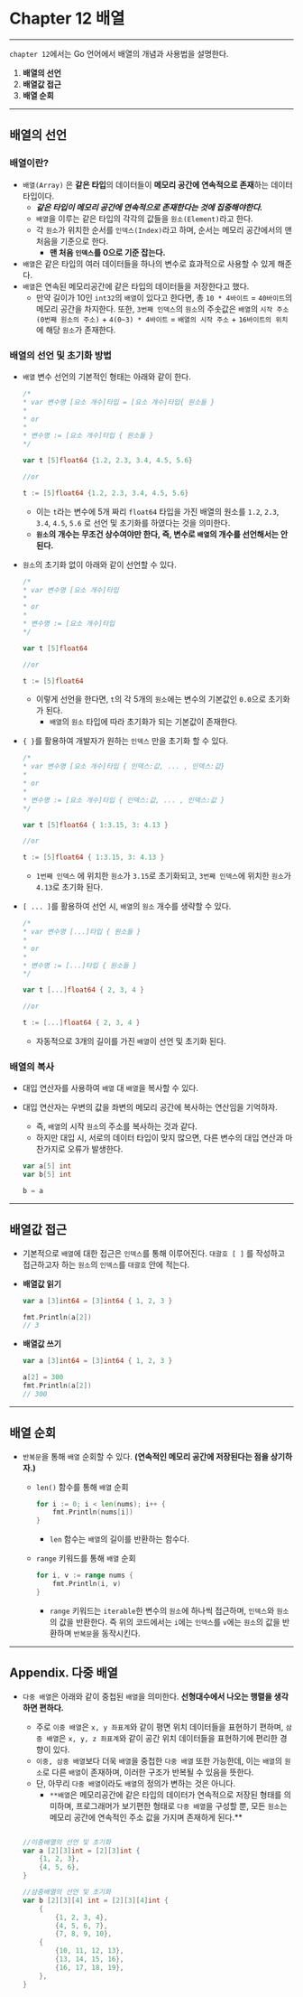# Chapter 12 배열

---

`chapter 12`에서는 Go 언어에서 배열의 개념과 사용법을 설명한다.

1. **************************배열의 선언**************************
2. ******************************배열값 접근******************************
3. **배열 순회**

---

## 배열의 선언

### 배열이란?

- `배열(Array)` 은 **같은 타입**의 데이터들이 **메모리 공간에 연속적으로 존재**하는 데이터 타입이다.
    - ***같은 타입이 메모리 공간에 연속적으로 존재한다는 것에 집중해야한다.***
    - `배열`을 이루는 같은 타입의 각각의 값들을 `원소(Element)`라고 한다.
    - 각 `원소`가 위치한 순서를 `인덱스(Index)`라고 하며, 순서는 메모리 공간에서의 맨 처음을 기준으로 한다.
        - **맨 처음 `인덱스`를 0으로 기준 잡는다.**
- `배열`은 같은 타입의 여러 데이터들을 하나의 변수로 효과적으로 사용할 수 있게 해준다.
- `배열`은 연속된 메모리공간에 같은 타입의 데이터들을 저장한다고 했다.
    - 만약 길이가 10인 `int32`의 `배열`이 있다고 한다면, 총 `10 * 4바이트` = `40바이트`의 메모리 공간을 차지한다. 또한, `3번째 인덱스`의 `원소`의 주솟값은 `배열`의 `시작 주소(0번째 원소의 주소)` + `4(0~3) * 4바이트` = `배열의 시작 주소` + `16바이트의 위치`에 해당 `원소`가 존재한다.

### 배열의 선언 및 초기화 방법

- `배열` 변수 선언의 기본적인 형태는 아래와 같이 한다.
    
    ```go
    /*
    * var 변수명 [요소 개수]타입 = [요소 개수]타입{ 원소들 }
    *
    * or
    *
    * 변수명 := [요소 개수]타입 { 원소들 }
    */
    
    var t [5]float64 {1.2, 2.3, 3.4, 4.5, 5.6}
    
    //or
    
    t := [5]float64 {1.2, 2.3, 3.4, 4.5, 5.6}
    ```
    
    - 이는  `t`라는 변수에 5개 짜리 `float64` 타입을 가진 배열의 원소를 `1.2`, `2.3`, `3.4`, `4.5`, `5.6` 로 선언 및 초기화를 하였다는 것을 의미한다.
    - **`원소`의 개수는 무조건 상수여야만 한다, 즉, 변수로 `배열`의 개수를 선언해서는 안된다.**
- `원소`의 초기화 없이 아래와 같이 선언할 수 있다.
    
    ```go
    /*
    * var 변수명 [요소 개수]타입 
    *
    * or
    *
    * 변수명 := [요소 개수]타입
    */
    
    var t [5]float64 
    
    //or
    
    t := [5]float64 
    ```
    
    - 이렇게 선언을 한다면, `t`의 각 5개의 `원소`에는 변수의 기본값인 `0.0`으로 초기화가 된다.
        - `배열`의 `원소` 타입에 따라 초기화가 되는 기본값이 존재한다.
- `{ }`를 활용하여 개발자가 원하는 `인덱스` 만을 초기화 할 수 있다.
    
    ```go
    /*
    * var 변수명 [요소 개수]타입 { 인덱스:값, ... , 인덱스:값}
    *
    * or
    *
    * 변수명 := [요소 개수]타입 { 인덱스:값, ... , 인덱스:값 }
    */
    
    var t [5]float64 { 1:3.15, 3: 4.13 }
    
    //or
    
    t := [5]float64 { 1:3.15, 3: 4.13 }
    ```
    
    - `1번째 인덱스` 에 위치한 `원소`가 `3.15`로 초기화되고, `3번째 인덱스`에 위치한 `원소`가 `4.13`로 초기화 된다.
- `[ ... ]`를 활용하여 선언 시, `배열`의 `원소` 개수를 생략할 수 있다.
    
    ```go
    /*
    * var 변수명 [...]타입 { 원소들 }
    *
    * or
    *
    * 변수명 := [...]타입 { 원소들 }
    */
    
    var t [...]float64 { 2, 3, 4 }
    
    //or
    
    t := [...]float64 { 2, 3, 4 }
    ```
    
    - 자동적으로 3개의 길이를 가진 `배열`이 선언 및 초기화 된다.

### 배열의 복사

- 대입 연산자를 사용하여 `배열` 대 `배열`을 복사할 수 있다.
- 대입 연산자는 우변의 값을 좌변의 메모리 공간에 복사하는 연산임을 기억하자.
    - 즉, `배열`의 시작 `원소`의 주소를 복사하는 것과 같다.
    - 하지만 대입 시, 서로의 데이터 타입이 맞지 많으면, 다른 변수의 대입 연산과 마찬가지로 오류가 발생한다.
    
    ```go
    var a[5] int
    var b[5] int
    
    b = a
    ```
    

---

## 배열값 접근

- 기본적으로 `배열`에 대한 접근은 `인덱스`를 통해 이루어진다. `대괄호 [ ]` 를 작성하고 접근하고자 하는 `원소`의 `인덱스`를 `대괄호` 안에 적는다.
- **배열값 읽기**
    
    ```go
    var a [3]int64 = [3]int64 { 1, 2, 3 }
    
    fmt.Println(a[2])
    // 3
    ```
    

- **배열값 쓰기**
    
    ```go
    var a [3]int64 = [3]int64 { 1, 2, 3 }
    
    a[2] = 300
    fmt.Println(a[2])
    // 300
    ```
    

---

## 배열 순회

- `반복문`을 통해 `배열` 순회할 수 있다. **(연속적인 메모리 공간에 저장된다는 점을 상기하자.)**
    - `len()` 함수를 통해 `배열` 순회
        
        ```go
        for i := 0; i < len(nums); i++ {
        	fmt.Println(nums[i])
        }
        ```
        
        - `len` 함수는 `배열`의 길이를 반환하는 함수다.
    
    - `range` 키워드를 통해 `배열` 순회
        
        ```go
        for i, v := range nums {
        	fmt.Println(i, v)
        }
        ```
        
        - `range` 키워드는 `iterable`한 변수의 `원소`에 하나씩 접근하며, `인덱스`와 `원소`의 값을 반환한다. 즉 위의 코드에서는 `i`에는 `인덱스`를 `v`에는 `원소`의 값을 반환하며 `반복문`을 동작시킨다.
        

---

## Appendix. 다중 배열

- `다중 배열`은 아래와 같이 중첩된 `배열`을 의미한다. **선형대수에서 나오는 행렬을 생각하면 편하다.**
    - 주로 `이중 배열`은 `x, y 좌표계`와 같이 평면 위치 데이터들을 표현하기 편하며, `삼중 배열`은  `x, y, z 좌표계`와 같이 공간 위치 데이터들을 표현하기에 편리한 경향이 있다.
    - `이중, 삼중 배열`보다 더욱 `배열`을 중첩한 `다중 배열` 또한 가능한데, 이는 `배열`의 `원소`로 다른 `배열`이 존재하며, 이러한 구조가 반복될 수 있음을 뜻한다.
    - 단, 아무리 `다중 배열`이라도 `배열`의 정의가 변하는 것은 아니다.
        - `**배열`은 메모리공간에 같은 타입의 데이터가 연속적으로 저장된 형태를 의미하며, 프로그래머가 보기편한 형태로 `다중 배열`을 구성할 뿐, 모든 `원소`는 메모리 공간에 연속적인 주소 값을 가지며 존재하게 된다.**
    
    ```go
    
    //이중배열의 선언 및 초기화
    var a [2][3]int = [2][3]int { 
    	{1, 2, 3},
    	{4, 5, 6},
    }
    
    //삼중배열의 선언 및 초기화
    var b [2][3][4] int = [2][3][4]int {
    	{
    		{1, 2, 3, 4}, 
    		{4, 5, 6, 7}, 
    		{7, 8, 9, 10},
    	{
    		{10, 11, 12, 13},
    		{13, 14, 15, 16},
    		{16, 17, 18, 19},
    	},
    } 
    ```
